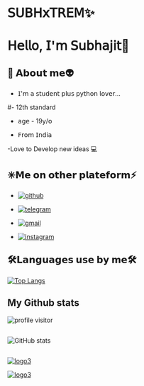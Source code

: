 <!--### Hi there 👋

**SUBHxTREM/SUBHxTREM** is a ✨ _special_ ✨ repository because its `README.md` (this file) appears on your GitHub profile.

-->

# 𝖲𝖴𝖡𝖧𝗑𝖳𝖱𝖤𝖬✨

# 𝖧𝖾𝗅𝗅𝗈, 𝖨'𝗆 𝖲𝗎𝖻𝗁𝖺𝗃𝗂𝗍👋

## 🚀 𝗔𝗯𝗼𝘂𝘁 𝗺𝗲👽

- 𝖨'𝗆 𝖺 𝗌𝗍𝗎𝖽𝖾𝗇𝗍 𝗉𝗅𝗎𝗌 𝗉𝗒𝗍𝗁𝗈𝗇 𝗅𝗈𝗏𝖾𝗋...

#- 12th standard

- 𝖺𝗀𝖾 - 19𝗒/𝗈

- 𝖥𝗋𝗈𝗆 𝖨𝗇𝖽𝗂𝖺

-Love to Develop new ideas 💻

## ✳️𝗠𝗲 𝗼𝗻 𝗼𝘁𝗵𝗲𝗿 𝗽𝗹𝗮𝘁𝗲𝗳𝗼𝗿𝗺⚡

- [![github](https://img.shields.io/badge/GitHub-100000?style=plastic-badge&logo=github&logoColor=white)](https://github.com/SUBHxTREM)

<!-- [![portfolio](https://img.shields.io/badge/my_portfolio-000?style=for-the-badge&logo=ko-fi&logoColor=white)](https://katherinempeterson.com/)

- [![twitter](https://img.shields.io/badge/twitter-1DA1F2?style=for-the-badge&logo=twitter&logoColor=white)](https://twitter.com/)

- [![linkedin](https://img.shields.io/badge/linkedin-0A66C2?style=for-the-badge&logo=linkedin&logoColor=white)](https://www.linkedin.com/)

-->

- [![telegram](https://img.shields.io/badge/Telegram-2CA5E0?style=plastic-badge&logo=telegram&logoColor=white)](https://t.me/SUBHxTREM)

- [![gmail](https://img.shields.io/badge/Gmail-D14836?style=plastic-badge&logo=gmail&logoColor=white)]()

- [![instagram](https://img.shields.io/badge/Instagram-E4405F?style=plastic-badge&logo=instagram&logoColor=white)](https://instagram.com/__subh_xd__?utm_medium=copy_link)

## 🛠𝗟𝗮𝗻𝗴𝘂𝗮𝗴𝗲𝘀 𝘂𝘀𝗲 𝗯𝘆 𝗺𝗲🛠

<!--

- [![python](https://img.shields.io/badge/Python-FFD43B?style=for-the-badge&logo=python&logoColor=darkgreen)](https://docs.python.org/3/)

- [![html](https://img.shields.io/badge/HTML5-E34F26?style=for-the-badge&logo=html5&logoColor=white)](https://en.m.wikipedia.org/wiki/HTML)

-->

[![Top Langs](https://github-readme-stats.vercel.app/api/top-langs/?username=SUBHxTREM&layout=compact&theme=blue-green)](https://github.com/SUBHxTREM/github-readme-stats)

## My Github stats

![profile visitor ](https://komarev.com/ghpvc/?username=SUBHxTREM&color=brightgreen)

##

![GitHub stats](https://github-readme-stats.vercel.app/api?username=SUBHxTREM&show_icons=true&=true&theme=blue-green)

##

[![logo3](https://telegra.ph/file/61b9ba35d2bd93184cdcf.jpg)](https://github.com/SUBHxTREM)

[![logo3](https://telegra.ph/file/b7c57698307f51d508adb.jpg)](https://github.com/SUBHxTREM)

<!--

Here are some ideas to get you started:

- 🔭 I’m currently working on ...

- 🌱 I’m currently learning ...

- 👯 I’m looking to collaborate on ...

- 🤔 I’m looking for help with ...

- 💬 Ask me about ...

- 📫 How to reach me: ...

- 😄 Pronouns: ...

- ⚡ Fun fact: ...

-->
